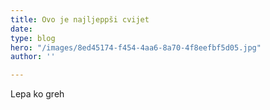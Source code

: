 ```yaml
---
title: Ovo je najljeppši cvijet
date: 
type: blog
hero: "/images/8ed45174-f454-4aa6-8a70-4f8eefbf5d05.jpg"
author: ''

---
```

Lepa ko greh